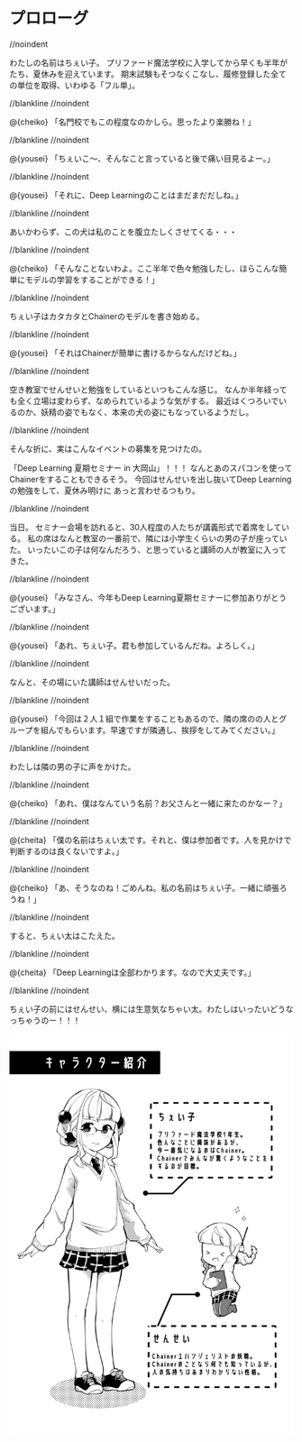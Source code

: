 # プロローグ

//noindent

わたしの名前はちぇい子。
プリファード魔法学校に入学してから早くも半年がたち、夏休みを迎えています。
期末試験もそつなくこなし、履修登録した全ての単位を取得、いわゆる「フル単」。

//blankline
//noindent

@<icon>{cheiko} 「名門校でもこの程度なのかしら。思ったより楽勝ね！」

//blankline
//noindent

@<icon>{yousei} 「ちぇいこ〜、そんなこと言っていると後で痛い目見るよー。」

//blankline
//noindent

@<icon>{yousei} 「それに、Deep Learningのことはまだまだだしね。」

//blankline
//noindent

あいかわらず、この犬は私のことを腹立たしくさせてくる・・・

//blankline
//noindent

@<icon>{cheiko} 「そんなことないわよ。ここ半年で色々勉強したし、ほらこんな簡単にモデルの学習をすることができる！」

//blankline
//noindent

ちぇい子はカタカタとChainerのモデルを書き始める。

//blankline
//noindent

@<icon>{yousei} 「それはChainerが簡単に書けるからなんだけどね。」

//blankline
//noindent

空き教室でせんせいと勉強をしているといつもこんな感じ。
なんか半年経っても全く立場は変わらず、なめられているような気がする。
最近はくつろいでいるのか、妖精の姿でもなく、本来の犬の姿にもなっているようだし。

//blankline
//noindent

そんな折に、実はこんなイベントの募集を見つけたの。

「Deep Learning 夏期セミナー in 大岡山」！！！
なんとあのスパコンを使ってChainerをすることもできるそう。
今回はせんせいを出し抜いてDeep Learningの勉強をして、夏休み明けに
あっと言わせるつもり。

//blankline
//noindent

当日。
セミナー会場を訪れると、30人程度の人たちが講義形式で着席をしている。
私の席はなんと教室の一番前で、隣には小学生くらいの男の子が座っていた。
いったいこの子は何なんだろう、と思っていると講師の人が教室に入ってきた。

//blankline
//noindent

@<icon>{yousei} 「みなさん、今年もDeep Learning夏期セミナーに参加ありがとうございます。」

//blankline
//noindent

@<icon>{yousei} 「あれ、ちぇい子。君も参加しているんだね。よろしく。」

//blankline
//noindent

なんと、その場にいた講師はせんせいだった。

//blankline
//noindent

@<icon>{yousei} 「今回は２人１組で作業をすることもあるので、隣の席のの人とグループを組んでもらいます。早速ですが隣通し、挨拶をしてみてください。」

//blankline
//noindent

わたしは隣の男の子に声をかけた。

//blankline
//noindent

@<icon>{cheiko} 「あれ、僕はなんていう名前？お父さんと一緒に来たのかなー？」

//blankline
//noindent

@<icon>{cheita} 「僕の名前はちぇい太です。それと、僕は参加者です。人を見かけで判断するのは良くないですよ。」

//blankline
//noindent

@<icon>{cheiko} 「あ、そうなのね！ごめんね。私の名前はちぇい子。一緒に頑張ろうね！」

//blankline
//noindent

すると、ちぇい太はこたえた。

//blankline
//noindent

@<icon>{cheita} 「Deep Learningは全部わかります。なので大丈夫です。」

//blankline
//noindent

ちぇい子の前にはせんせい、横には生意気なちゃい太。わたしはいったいどうなっちゃうのー！！！

![](./images/intro.png)
